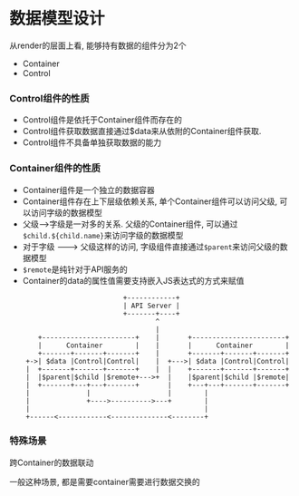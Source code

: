 数据模型设计
============

从render的层面上看, 能够持有数据的组件分为2个

+ Container
+ Control

### Control组件的性质

+ Control组件是依托于Container组件而存在的
+ Control组件获取数据直接通过$data来从依附的Container组件获取.
+ Control组件不具备单独获取数据的能力

### Container组件的性质

+ Container组件是一个独立的数据容器
+ Container组件存在上下层级依赖关系, 单个Container组件可以访问父级, 可以访问字级的数据模型
+ 父级-->字级是一对多的关系. 父级的Container组件, 可以通过`$child.${child.name}`来访问字级的数据模型
+ 对于字级 ---> 父级这样的访问, 字级组件直接通过`$parent`来访问父级的数据模型
+ `$remote`是纯针对于API服务的
+ Container的data的属性值需要支持嵌入JS表达式的方式来赋值
```
                            +------------+
                            | API Server |
                            +-------+----+
                                    ^
                                    |
       +-----------------------+    |       +-----------------------+ 
       |      Container        |    |       |      Container        | 
       +-------+-------+-------+    |       +-------+-------+-------+ 
    +->| $data |Control|Control|    |  +--->| $data |Control|Control| 
    |  +-------+-------+-------+    |  |    +-------+-------+-------+ 
    |  |$parent|$child |$remote+--->+  |    |$parent|$child |$remote| 
    |  +-------+---+---+-------+       |    +---+---+-------+-------+ 
    |              |                   |        | 
    |              +---->---------->---+        |
    |                                           |
    +------<------------<--------------<--------+

```

### 特殊场景
跨Container的数据联动

一般这种场景, 都是需要container需要进行数据交换的